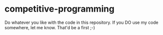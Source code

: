 # competitive-programming
Do whatever you like with the code in this repository. If you DO use my code somewhere, let me know. That'd be a first ;-)